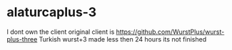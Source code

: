 # alaturcaplus-3
I dont own the client original client is https://github.com/WurstPlus/wurst-plus-three
Turkish wurst+3 made less then 24 hours its not finished
